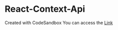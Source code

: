 # React-Context-Api
Created with CodeSandbox 
You can access the [Link](https://codesandbox.io/s/github/HarishSha/React-Context-Api/tree/master/?fontsize=14)
